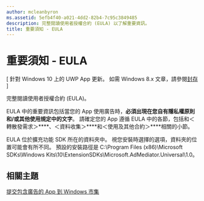 ```yaml
---
author: mcleanbyron
ms.assetid: 5efb4f40-a021-4dd2-82b4-7c95c3849485
description: 完整閱讀使用者授權合約 (EULA) 以了解重要資訊。
title: 重要須知 - EULA
---
```


# 重要須知 - EULA


\[ 針對 Windows 10 上的 UWP App 更新。 如需 Windows 8.x 文章，請參閱[封存](http://go.microsoft.com/fwlink/p/?linkid=619132) \]

完整閱讀使用者授權合約 (EULA)。

EULA 中的重要資訊包括當您的 App 使用廣告時，**必須出現在您自有隱私權原則和/或其他使用規定中的文字**。 請確定您的 App 遵循 EULA 中的各節，包括和＜轉散發需求＞****、＜資料收集＞****和＜使用及其他合約＞****相關的小節。

EULA 位於擴充功能 SDK 所在的資料夾中。 視您安裝時選擇的選項，資料夾的位置可能會有所不同。 預設的安裝路徑是 C:\\Program Files (x86)\\Microsoft SDKs\\Windows Kits\\10\\ExtensionSDKs\\Microsoft.AdMediator.Universal\\1.0。

## 相關主題

[提交包含廣告的 App 到 Windows 市集](submit-an-app-with-ads-to-the-windows-store.md)

 

 


<!--HONumber=May16_HO2-->


